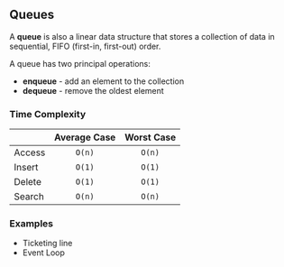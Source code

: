 ## Queues

A **queue** is also a linear data structure that stores a collection of data in sequential, FIFO (first-in, first-out) order.

A queue has two principal operations:

* **enqueue** - add an element to the collection
* **dequeue** - remove the oldest element

### Time Complexity

|        | Average Case | Worst Case |
| ------ | :----------: | :--------: |
| Access |    `O(n)`    |   `O(n)`   |
| Insert |    `O(1)`    |   `O(1)`   |
| Delete |    `O(1)`    |   `O(1)`   |
| Search |    `O(n)`    |   `O(n)`   |

### Examples

* Ticketing line
* Event Loop
